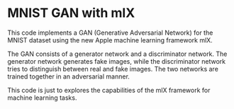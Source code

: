 # MNIST GAN with mlX

This code implements a GAN (Generative Adversarial Network) for the MNIST dataset using the new Apple machine learning framework mlX.

The GAN consists of a generator network and a discriminator network. The generator network generates fake images, while the discriminator network tries to distinguish between real and fake images. The two networks are trained together in an adversarial manner.

This code is just to explores the capabilities of the mlX framework for machine learning tasks.
